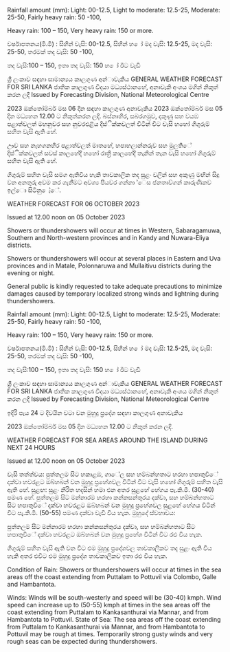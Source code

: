 Rainfall amount (mm): Light: 00-12.5, Light to moderate: 12.5-25, Moderate: 25-50, Fairly heavy rain: 50 -100,

Heavy rain: 100 – 150, Very heavy rain: 150 or more.

වර්ෂාපතනය(මි.මී) : සිහින් වැසි: 00-12.5, සිහින් හ ෝ මද වැසි: 12.5-25, මද වැසි: 25-50, තරමක් තද වැසි: 50 -100,

තද වැසි:100 – 150, ඉතා තද වැසි: 150 හ ෝ ඊට වැඩි

ශ්‍රී ලංකාව සඳහා සාමාන්‍යය කාලගුණ අන්‍ාවැකිය GENERAL WEATHER FORECAST FOR SRI LANKA ජාතික කාලගුණ විදයා මධ්‍යස්ථානහේ, අනාවැකි අංශය මගින් නිකුත් කරන ලදි Issued by Forecasting Division, National Meteorological Centre

2023 ඔක්තෝම්බර් මස 06 දින සඳහා කාලගුණ අනාවැකිය 2023 ඔක්තෝම්බර් මස 05 දින මධ්‍යහන 12.00 ට නිකුත්කරන ලදි. බස්නාහිර, සබරගමුව, දකුණු සහ වයඹ පළාත්වලත් මහනුවර සහ නුවරඑළිය දිස්ික්කවලත් විටින් විට වැසි හහෝ ගිගුරුම් සහිත වැසි ඇති හේ.

ඌව සහ නැහගනහිර පළාත්වලත් මාතහේ, හපාහලාන්නරුව සහ මුලතිේ දිස්ික්කවලත් සවස් කාලහේදී හහෝ රාත්‍රී කාලහේදී තැනින් තැන වැසි හහෝ ගිගුරුම් සහිත වැසි ඇති හේ.

ගිගුරුම් සහිත වැසි සමග ඇතිවිය හැකි තාවකාලික තද සුළං වලින් සහ අකුණු මඟින් සිදු වන අනතුරු අවම කර ගැනීමට අවශ්‍ය පියවර ගන්නා ්ෙස ජනතාව්ගන් කාරුණිකව ඉල්ො සිටිනු ෙැ්ේ.

WEATHER FORECAST FOR 06 OCTOBER 2023

Issued at 12.00 noon on 05 October 2023

Showers or thundershowers will occur at times in Western, Sabaragamuwa, Southern and North-western provinces and in Kandy and Nuwara-Eliya districts.

Showers or thundershowers will occur at several places in Eastern and Uva provinces and in Matale, Polonnaruwa and Mullaitivu districts during the evening or night.

General public is kindly requested to take adequate precautions to minimize damages caused by temporary localized strong winds and lightning during thundershowers.

Rainfall amount (mm): Light: 00-12.5, Light to moderate: 12.5-25, Moderate: 25-50, Fairly heavy rain: 50 -100,

Heavy rain: 100 – 150, Very heavy rain: 150 or more.

වර්ෂාපතනය(මි.මී) : සිහින් වැසි: 00-12.5, සිහින් හ ෝ මද වැසි: 12.5-25, මද වැසි: 25-50, තරමක් තද වැසි: 50 -100,

තද වැසි:100 – 150, ඉතා තද වැසි: 150 හ ෝ ඊට වැඩි

ශ්‍රී ලංකාව සඳහා සාමාන්‍යය කාලගුණ අන්‍ාවැකිය GENERAL WEATHER FORECAST FOR SRI LANKA ජාතික කාලගුණ විදයා මධ්‍යස්ථානහේ, අනාවැකි අංශය මගින් නිකුත් කරන ලදි Issued by Forecasting Division, National Meteorological Centre

ඉදිරි පැය 24 ට දිවයින වටා වන මුහුදු ප්‍රදේශ සඳහා කාලගුණ අනාවැකිය

2023 ඔක්තෝම්බර් මස 05 දින මධ්‍යහන 12.00 ට නිකුත් කරන ලදි.

WEATHER FORECAST FOR SEA AREAS AROUND THE ISLAND DURING NEXT 24 HOURS

Issued at 12.00 noon on 05 October 2023

වැසි තත්ත්වය: පුත්තලම සිට හකාළඹ, ගාේල සහ හම්බන්හතාට හරහා හපාතුවිේ දක්වා හවරළට ඔබ්හබන් වන මුහුදු ප්‍රහේශවල විටින් විට වැසි හහෝ ගිගුරුම් සහිත වැසි ඇති හේ. සුළඟ: සුළං නිරිත හදසින් හමා එන අතර සුළහේ හේගය පැ.කි.මී. (30-40) පමණ හේ. පුත්තලම සිට මන්නාරම හරහා කන්කසන්තුරය දක්වා, සහ හම්බන්හතාට සිට හපාතුවිේ දක්වා හවරළට ඔබ්හබන් වන මුහුදු ප්‍රහේශවල සුළහේ හේගය විටින් විට පැ.කි.මී. (50-55) පමණ දක්වා වැඩි විය හැක. මුහුදේ ස්වභාවය:

පුත්තලම සිට මන්නාරම හරහා කන්කසන්තුරය දක්වා, සහ හම්බන්හතාට සිට හපාතුවිේ දක්වා හවරළට ඔබ්හබන් වන මුහුදු ප්‍රහේශ විටින් විට රළු විය හැක.

ගිගුරුම් සහිත වැසි ඇති වන විට එම මුහුදු ප්‍රදේශවල තාවකාලිකව තද සුළං ඇති විය හැකි අතර එවිට එම මුහුදු ප්‍රදේශ තාවකාලිකව ඉතා රළු විය හැක.

Condition of Rain: Showers or thundershowers will occur at times in the sea areas off the coast extending from Puttalam to Pottuvil via Colombo, Galle and Hambantota.

Winds: Winds will be south-westerly and speed will be (30-40) kmph. Wind speed can increase up to (50-55) kmph at times in the sea areas off the coast extending from Puttalam to Kankasanthurai via Mannar, and from Hambantota to Pottuvil. State of Sea: The sea areas off the coast extending from Puttalam to Kankasanthurai via Mannar, and from Hambantota to Pottuvil may be rough at times. Temporarily strong gusty winds and very rough seas can be expected during thundershowers.